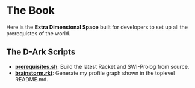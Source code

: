 # The Book

Here is the **Extra Dimensional Space** built for developers to set up all the prerequistes of the world.

## The **D-Ark** Scripts

+ [**prerequisites.sh**](d-ark/prerequisites.sh): Build the latest Racket and SWI-Prolog from source.
+ [**brainstorm.rkt**](d-ark/brainstorm.rkt): Generate my profile graph shown in the toplevel README.md.

